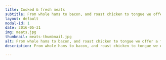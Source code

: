 ```yaml
---
title: Cooked & fresh meats
subtitle: From whole hams to bacon, and roast chicken to tongue we offer a fantastic range.
layout: default
modal-id: 1
date: 2016-05-31
img: meats.jpg
thumbnail: meats-thumbnail.jpg
alt: From whole hams to bacon, and roast chicken to tongue we offer a fantastic range.
description: From whole hams to bacon, and roast chicken to tongue we offer a fantastic range.

---
```

